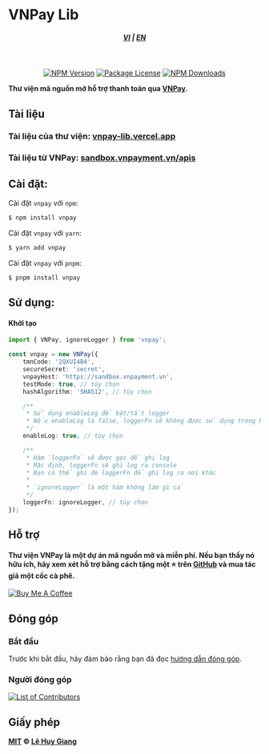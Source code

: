 # VNPay Lib

<div style="text-align: center;">
    <h5>
        <a href="./README.md">VI</a>
        |
        <a href="./README_en-US.md">EN</a>
    </h5>
</div>
<br/>

<p align="center">
    <a href="https://www.npmjs.com/package/vnpay" target="_blank"><img src="https://img.shields.io/npm/v/vnpay" alt="NPM Version" /></a>
    <a href="https://www.npmjs.com/package/vnpay" target="_blank"><img src="https://img.shields.io/npm/l/vnpay" alt="Package License"><a>
    <a href="https://www.npmjs.com/package/vnpay" target="_blank"><img src="https://img.shields.io/npm/d18m/vnpay" alt="NPM Downloads"></a>
</p>

<strong>Thư viện mã nguồn mở hỗ trợ thanh toán qua [VNPay](https://vnpay.vn).</strong>

## Tài liệu

### Tài liệu của thư viện: [vnpay-lib.vercel.app](https://vnpay-lib.vercel.app/)

### Tài liệu từ VNPay: [sandbox.vnpayment.vn/apis](https://sandbox.vnpayment.vn/apis)

## Cài đặt:

Cài đặt `vnpay` với `npm`:

```bash
$ npm install vnpay
```

Cài đặt `vnpay` với `yarn`:

```bash
$ yarn add vnpay
```

Cài đặt `vnpay` với `pnpm`:

```bash
$ pnpm install vnpay
```

## Sử dụng:

#### Khởi tạo

```typescript
import { VNPay, ignoreLogger } from 'vnpay';

const vnpay = new VNPay({
    tmnCode: '2QXUI4B4',
    secureSecret: 'secret',
    vnpayHost: 'https://sandbox.vnpayment.vn',
    testMode: true, // tùy chọn
    hashAlgorithm: 'SHA512', // tùy chọn

    /**
     * Sử dụng enableLog để bật/tắt logger
     * Nếu enableLog là false, loggerFn sẽ không được sử dụng trong bất kỳ phương thức nào
     */
    enableLog: true, // tùy chọn

    /**
     * Hàm `loggerFn` sẽ được gọi để ghi log
     * Mặc định, loggerFn sẽ ghi log ra console
     * Bạn có thể ghi đè loggerFn để ghi log ra nơi khác
     *
     * `ignoreLogger` là một hàm không làm gì cả
     */
    loggerFn: ignoreLogger, // tùy chọn
});
```

## Hỗ trợ

#### Thư viện VNPay là một dự án mã nguồn mở và miễn phí. Nếu bạn thấy nó hữu ích, hãy xem xét hỗ trợ bằng cách tặng một ⭐️ trên [GitHub](https://github.com/lehuygiang28/vnpay) và mua tác giả một cốc cà phê.

<a href="https://www.buymeacoffee.com/lehuygiang28" target="_blank"><img src="https://www.buymeacoffee.com/assets/img/custom_images/yellow_img.png" alt="Buy Me A Coffee"></a>

## Đóng góp

### Bắt đầu

Trước khi bắt đầu, hãy đảm bảo rằng bạn đã đọc [hướng dẫn đóng góp](.github/CONTRIBUTING.md).

### Người đóng góp

<a href="https://github.com/lehuygiang28/vnpay/graphs/contributors">
  <img src="https://contrib.rocks/image?repo=lehuygiang28/vnpay&max=20" alt="List of Contributors"/>
</a>

## Giấy phép

**[MIT](LICENSE) © [Lê Huy Giang](https://github.com/lehuygiang28)**
